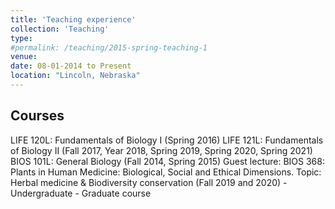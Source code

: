 ```yaml
---
title: 'Teaching experience'
collection: 'Teaching'
type:
#permalink: /teaching/2015-spring-teaching-1
venue:
date: 08-01-2014 to Present
location: "Lincoln, Nebraska"
---
```


Courses
-------

LIFE 120L: Fundamentals of Biology I (Spring 2016)
LIFE 121L: Fundamentals of Biology II (Fall 2017, Year 2018, Spring 2019, Spring 2020, Spring 2021)
BIOS 101L: General Biology (Fall 2014, Spring 2015)
Guest lecture: BIOS 368: Plants in Human Medicine: Biological, Social and Ethical Dimensions. Topic: Herbal medicine & Biodiversity conservation (Fall 2019 and 2020) - Undergraduate - Graduate course
